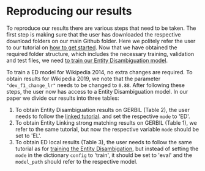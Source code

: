 # Reproducing our results
To reproduce our results there are various steps that need to be taken. The first step is making sure that the user
has downloaded the respective download folders on our main Github folder. Here we politely refer the user to our tutorial on 
[how to get started](https://github.com/informagi/REL/tree/master/tutorials/01_How_to_get_started.md). Now that we have obtained
the required folder structure, which includes the necessary training, validation and test files, we need [to train our Entity Disambiguation model](https://github.com/informagi/REL/tree/master/tutorials/deploy_REL_new_Wiki/04_04_training_your_own_ED_model.md). 

To train a ED model for Wikipedia 2014, no extra changes are required. To obtain results for Wikipedia 2019, we note that the parameter `"dev_f1_change_lr"` needs to 
be changed to `0.88`. After following these steps, the user now has access to a Entity Disambiguation model. In our paper we divide our results into three tables:

1. To obtain Entity Disambiguation results on GERBIL (Table 2), the user needs to follow the [linked tutorial](https://github.com/informagi/REL/tree/master/tutorials/03_Evaluate_Gerbil.md). and
set the respective `mode` to 'ED'. 
2. To obtain Entity Linking strong matching results on GERBIL (Table 1), we refer to the same tutorial, but now the respective variable `mode` should be
set to 'EL'. 
3. To obtain ED local results (Table 3), the user needs to follow the same tutorial as for [training the Entity Disambigation](https://github.com/informagi/REL/tree/master/tutorials/deploy_REL_new_Wiki/04_04_training_your_own_ED_model.md), but
instead of setting the `mode` in the dictionary `config` to 'train', it should be set to 'eval' and the `model_path` should refer to the respective model.